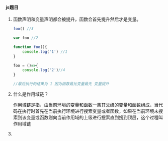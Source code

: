 #### js题目

1. 函数声明和变量声明都会被提升，函数会首先提升然后才是变量。

   ```javascript
   foo() //3
   
   var foo //2
   
   function foo(){
       console.log('1') //1
   }
   
   foo = ()=>{
       console.log('2')//4
   }
   
   //最后执行的结果为 1 因为函数最比变量最先 变量提升
   ```

2. 什么是作用域链？

   作用域链是指，由当前环境的变量和函数一集其父级的变量和函数组成，当代码在执行时首先在当前执行环境进行搜索变量或者函数，如果在当前环境未搜索到该变量或函数则向当前作用域的上级进行搜索直到搜到顶层，这个过程叫作用域链
   
3. 

